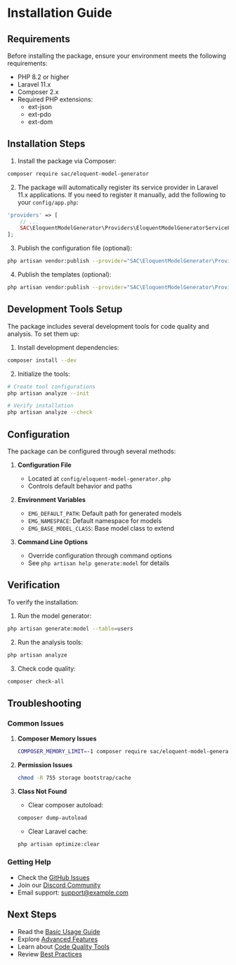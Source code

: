 # Installation Guide

## Requirements

Before installing the package, ensure your environment meets the following requirements:

- PHP 8.2 or higher
- Laravel 11.x
- Composer 2.x
- Required PHP extensions:
  - ext-json
  - ext-pdo
  - ext-dom

## Installation Steps

1. Install the package via Composer:

```bash
composer require sac/eloquent-model-generator
```

2. The package will automatically register its service provider in Laravel 11.x applications. If you need to register it manually, add the following to your `config/app.php`:

```php
'providers' => [
    // ...
    SAC\EloquentModelGenerator\Providers\EloquentModelGeneratorServiceProvider::class,
];
```

3. Publish the configuration file (optional):

```bash
php artisan vendor:publish --provider="SAC\EloquentModelGenerator\Providers\EloquentModelGeneratorServiceProvider" --tag="config"
```

4. Publish the templates (optional):

```bash
php artisan vendor:publish --provider="SAC\EloquentModelGenerator\Providers\EloquentModelGeneratorServiceProvider" --tag="stubs"
```

## Development Tools Setup

The package includes several development tools for code quality and analysis. To set them up:

1. Install development dependencies:

```bash
composer install --dev
```

2. Initialize the tools:

```bash
# Create tool configurations
php artisan analyze --init

# Verify installation
php artisan analyze --check
```

## Configuration

The package can be configured through several methods:

1. **Configuration File**
   - Located at `config/eloquent-model-generator.php`
   - Controls default behavior and paths

2. **Environment Variables**
   - `EMG_DEFAULT_PATH`: Default path for generated models
   - `EMG_NAMESPACE`: Default namespace for models
   - `EMG_BASE_MODEL_CLASS`: Base model class to extend

3. **Command Line Options**
   - Override configuration through command options
   - See `php artisan help generate:model` for details

## Verification

To verify the installation:

1. Run the model generator:
```bash
php artisan generate:model --table=users
```

2. Run the analysis tools:
```bash
php artisan analyze
```

3. Check code quality:
```bash
composer check-all
```

## Troubleshooting

### Common Issues

1. **Composer Memory Issues**
   ```bash
   COMPOSER_MEMORY_LIMIT=-1 composer require sac/eloquent-model-generator
   ```

2. **Permission Issues**
   ```bash
   chmod -R 755 storage bootstrap/cache
   ```

3. **Class Not Found**
   - Clear composer autoload:
   ```bash
   composer dump-autoload
   ```
   - Clear Laravel cache:
   ```bash
   php artisan optimize:clear
   ```

### Getting Help

- Check the [GitHub Issues](https://github.com/s-a-c/eloquent-model-generator/issues)
- Join our [Discord Community](https://discord.gg/example)
- Email support: support@example.com

## Next Steps

- Read the [Basic Usage Guide](basic-usage.md)
- Explore [Advanced Features](advanced-usage.md)
- Learn about [Code Quality Tools](code-quality.md)
- Review [Best Practices](best-practices.md)
